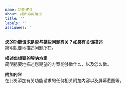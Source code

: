 ```yaml
---
name: 功能建议
about: 提出意见建议
title: ''
labels: ''
assignees: ''
---
```


**您的功能请求是否与某些问题有关？如果有关请描述**  
简明扼要地描述问题所在。

**描述您想要的解决方案**  
简明扼要地描述您期望的方案能够做什么，以及怎么做。

**附加内容**  
在此处添加有关功能请求的任何相关附加内容以及屏幕截图等。